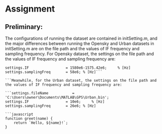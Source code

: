 # Assignment

## Preliminary:

The configurations of running the dataset are contained in initSetting.m, and the major differences between running the Opensky and Urban datasets in initSetting.m are on the file path and the values of IF frequency and sampling frequency. For Opensky dataset, the settings on the file path and the values of IF frequency and sampling frequency are:

```settings.fileName           = 'C:\Users\owner\Documents\MATLAB\GPS\Opensky.bin';
settings.IF                 = 1580e6-1575.42e6;     % [Hz]
settings.samplingFreq       = 58e6; % [Hz]```

```Meanwhile, for the Urban dataset, the settings on the file path and the values of IF frequency and sampling frequency are:

```settings.fileName           = 'C:\Users\owner\Documents\MATLAB\GPS\Urban.bin';
settings.IF                 = 10e6;     % [Hz]
settings.samplingFreq       = 26e6; % [Hz]

```javascript
function greet(name) {
    return `Hello, ${name}!`;
}
